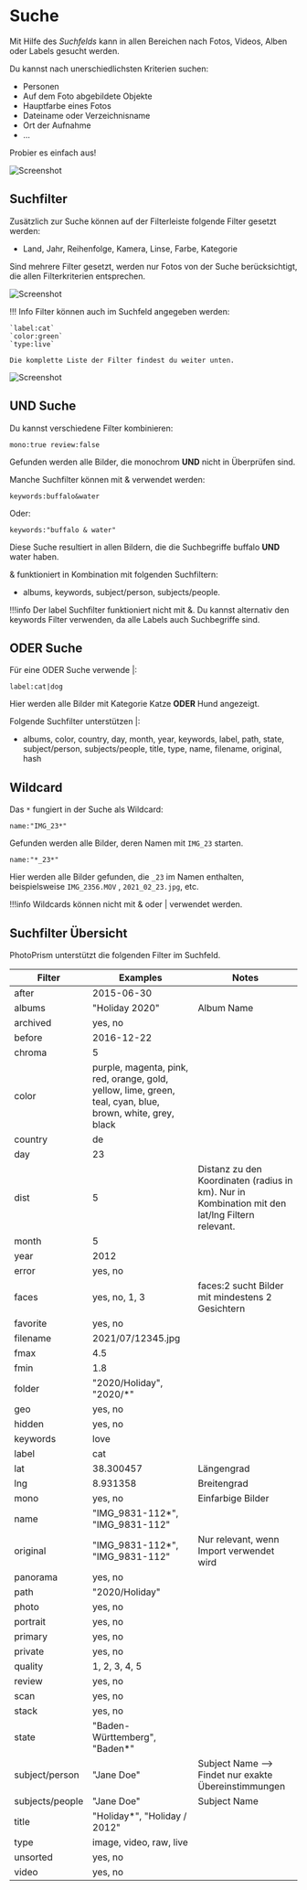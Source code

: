 # Suche #
Mit Hilfe des *Suchfelds* kann  in allen Bereichen nach Fotos, Videos, Alben oder Labels gesucht werden.

Du kannst nach unerschiedlichsten Kriterien suchen:

* Personen
* Auf dem Foto abgebildete Objekte
* Hauptfarbe eines Fotos
* Dateiname oder Verzeichnisname
* Ort der Aufnahme
* ...

Probier es einfach aus!

   ![Screenshot](img/search-beach.png)

## Suchfilter ##
Zusätzlich zur Suche können auf der Filterleiste folgende Filter gesetzt werden:

* Land, Jahr, Reihenfolge, Kamera, Linse, Farbe, Kategorie

Sind mehrere Filter gesetzt, werden nur Fotos von der Suche berücksichtigt, die allen Filterkriterien entsprechen.

 ![Screenshot](img/color-red.png)

!!! Info
    Filter können auch im Suchfeld angegeben werden:

    `label:cat`
    `color:green`
    `type:live`

    Die komplette Liste der Filter findest du weiter unten.
    
   
   ![Screenshot](img/color-green.png)

## UND Suche ##
Du kannst verschiedene Filter kombinieren:

```
mono:true review:false
```

Gefunden werden alle Bilder, die monochrom **UND** nicht in Überprüfen sind.

Manche Suchfilter können mit & verwendet werden:

```bigquery
keywords:buffalo&water
```

Oder:

```bigquery
keywords:"buffalo & water"
```

Diese Suche resultiert in allen Bildern, die die Suchbegriffe buffalo **UND** water haben.

& funktioniert in Kombination mit folgenden Suchfiltern:

* albums, keywords, subject/person, subjects/people.

!!!info
    Der label Suchfilter funktioniert nicht mit &. Du kannst alternativ den keywords Filter verwenden, da 
    alle Labels auch Suchbegriffe sind.

## ODER Suche ##
Für eine ODER Suche verwende |:

```
label:cat|dog
```

Hier werden alle Bilder mit Kategorie Katze **ODER** Hund angezeigt.

Folgende Suchfilter unterstützen |:

* albums, color, country, day, month, year, keywords, label, path, state, subject/person, subjects/people, title, type, name, filename, original, hash


## Wildcard ##
Das `*` fungiert in der Suche als Wildcard:

```
name:"IMG_23*"
```

Gefunden werden alle Bilder, deren Namen mit `IMG_23` starten.


```
name:"*_23*"
```

Hier werden alle Bilder gefunden, die  `_23` im Namen enthalten, beispielsweise `IMG_2356.MOV` , `2021_02_23.jpg`, etc.

!!!info
    Wildcards können nicht mit & oder | verwendet werden.

## Suchfilter Übersicht ##
PhotoPrism unterstützt die folgenden Filter im Suchfeld.

| Filter      | Examples | Notes |
| ----------- | ----------- | - |
| after      |    2015-06-30    | |
| albums | "Holiday 2020" | Album Name |
| archived     |    yes, no    | |
| before      |   2016-12-22     | |
| chroma     |   5     | |
| color  | purple, magenta, pink, red, orange, gold, yellow, lime, green, teal, cyan, blue, brown, white, grey, black       | |
| country     | de | |
| day     |  23    | |
| dist     | 5 | Distanz zu den Koordinaten (radius in km). Nur in Kombination mit den lat/lng Filtern relevant.|
| month     |  5    | |
| year     |  2012    | |
| error     |    yes, no    | |
| faces     |  yes, no, 1, 3    | faces:2 sucht Bilder mit mindestens 2 Gesichtern |
| favorite     |    yes, no    | |
| filename | 2021/07/12345.jpg | |
| fmax     |    4.5  | |
| fmin     |    1.8    | |
| folder | "2020/Holiday", "2020/*" | |
| geo | yes, no | |
| hidden     |    yes, no    | |
| keywords    | love | |
| label      |    cat    | |
| lat     |    38.300457    | Längengrad |
| lng     |   8.931358   | Breitengrad |
| mono     |    yes, no  | Einfarbige Bilder |
| name     | "IMG_9831-112*", "IMG_9831-112" | |
| original     | "IMG_9831-112*", "IMG_9831-112" | Nur relevant, wenn Import verwendet wird |
| panorama     |    yes, no    | |
| path | "2020/Holiday" | |
| photo | yes, no | |
| portrait     |    yes, no  | |
| primary | yes, no | |
| private     |    yes, no    | |
| quality     |   1, 2, 3, 4, 5   | |
| review     |   yes, no   | |
| scan     |    yes, no    | |
| stack     |    yes, no    | |
| state     | "Baden-Württemberg", "Baden*" | |
| subject/person  |"Jane Doe" | Subject Name --> Findet nur exakte Übereinstimmungen|
| subjects/people  |"Jane Doe" | Subject Name|
| title     | "Holiday*", "Holiday / 2012" | |
| type     |   image, video, raw, live     | |
| unsorted     |    yes, no    | |
| video | yes, no | |